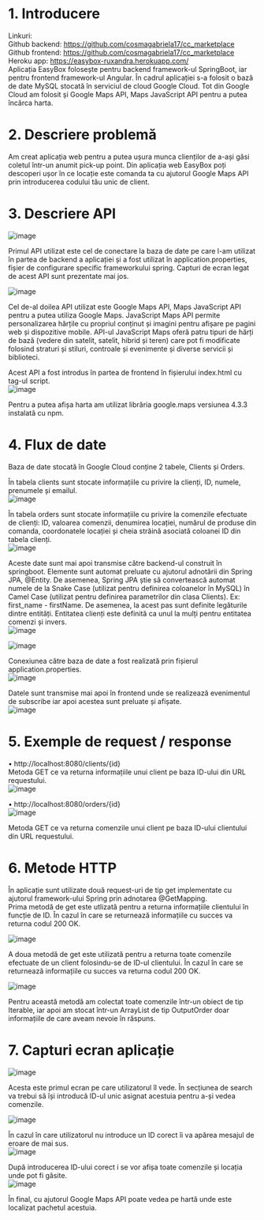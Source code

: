  # 1.	Introducere  <br /> #
	
Linkuri:  <br />
Github backend: https://github.com/cosmagabriela17/cc_marketplace   <br />
Github frontend: https://github.com/cosmagabriela17/cc_marketplace  <br />
Heroku app: https://easybox-ruxandra.herokuapp.com/  <br />
Aplicația EasyBox folosește pentru backend framework-ul SpringBoot, iar pentru frontend framework-ul Angular. În cadrul aplicației s-a folosit o bază de date MySQL stocată în serviciul de cloud Google Cloud. Tot din Google Cloud am folosit și Google Maps API, Maps JavaScript API pentru a putea încărca harta.  <br />
# 2.	Descriere problemă  <br /> #
Am creat aplicația web pentru a putea ușura munca clienților de a-ași găsi coletul într-un anumit pick-up point. Din aplicația web EasyBox poți descoperi ușor în ce locație este comanda ta cu ajutorul Google Maps API prin introducerea codului tău unic de client.  <br />
# 3.	Descriere API  <br /> #
 ![image](https://user-images.githubusercontent.com/56314118/168478771-3941960f-c5e5-4b91-b7ad-f404d32f966e.png)

Primul API utilizat este cel de conectare la baza de date pe care l-am utilizat în partea de backend a aplicației și a fost utilizat în application.properties, fișier de configurare specific frameworkului spring. Capturi de ecran legat de acest API sunt prezentate mai jos.  <br />

 ![image](https://user-images.githubusercontent.com/56314118/168478781-9b1355ef-8e54-4507-b830-86c440955149.png)

Cel de-al doilea API utilizat este Google Maps API, Maps JavaScript API pentru a putea utiliza Google Maps. 
JavaScript Maps API permite personalizarea hărțile cu propriul conținut și imagini pentru afișare pe pagini web și dispozitive mobile. API-ul JavaScript Maps oferă patru tipuri de hărți de bază (vedere din satelit, satelit, hibrid și teren) care pot fi modificate folosind straturi și stiluri, controale și evenimente și diverse servicii și biblioteci.  <br />

Acest API a fost introdus în partea de frontend în fișierului index.html cu tag-ul script.  <br />
 ![image](https://user-images.githubusercontent.com/56314118/168478812-ce9cee7c-1410-4887-8fc7-160274a428b6.png)

Pentru a putea afișa harta am utilizat librăria google.maps versiunea 4.3.3 instalată cu npm. <br />
# 4.	Flux de date  <br /> #

Baza de date stocată în Google Cloud conține 2 tabele, Clients și Orders. <br />

În tabela clients sunt stocate informațiile cu privire la clienți, ID, numele, prenumele și emailul.  <br />
 ![image](https://user-images.githubusercontent.com/56314118/168478819-9b584b24-32c5-4a79-aa22-35808bf4a66a.png)


În tabela orders sunt stocate informațiile cu privire la comenzile efectuate de clienți: ID, valoarea comenzii, denumirea locației, numărul de produse din comanda, coordonatele locației și cheia străină asociată coloanei ID din tabela clienți.  <br />
![image](https://user-images.githubusercontent.com/56314118/168478827-0a8e9409-d808-4257-b1a4-df68dcd69965.png)

 
Aceste date sunt mai apoi transmise către backend-ul construit în springboot. Elemente sunt automat preluate cu ajutorul  adnotării din Spring JPA, @Entity. De asemenea, Spring JPA știe să convertească automat numele de la Snake Case (utilizat pentru definirea coloanelor în MySQL) în Camel Case (utilizat pentru definirea parametrilor din clasa Clients). Ex: first_name - firstName. De asemenea, la acest pas sunt definite legăturile dintre entități. Entitatea clienți este definită ca unul la mulți pentru entitatea comenzi și invers.  <br />
 ![image](https://user-images.githubusercontent.com/56314118/168478836-a461ce74-ae43-4b89-b79c-b5c6f02964af.png)

![image](https://user-images.githubusercontent.com/56314118/168478852-6d003610-7aa0-40c7-9934-5465abfcde40.png)

 
Conexiunea către baza de date a fost realizată prin fișierul application.properties.   <br />
 ![image](https://user-images.githubusercontent.com/56314118/168478857-a0c972f4-507f-476e-8d37-9cfb2d620940.png)


Datele sunt transmise mai apoi în frontend unde se realizează evenimentul de subscribe iar apoi acestea sunt preluate și afișate.  <br />
 ![image](https://user-images.githubusercontent.com/56314118/168478872-12d1010c-b832-45c5-90f2-4dfdf30b0f22.png)

# 5.	Exemple de request / response  <br /> #
•	http://localhost:8080/clients/{id}  <br />
Metoda GET ce va returna informațiile unui client pe baza ID-ului din URL requestului. <br />
 ![image](https://user-images.githubusercontent.com/56314118/168478881-01d6b56f-9342-49d0-9810-d6d5d2ce114e.png)

•	http://localhost:8080/orders/{id} <br />
![image](https://user-images.githubusercontent.com/56314118/168478892-144a30a9-c7be-4bff-93c7-58dae55a3aa6.png)



Metoda GET ce va returna comenzile unui client pe baza ID-ului clientului din URL requestului. <br />
 
# 6.	Metode HTTP  <br /> #
  
În aplicație sunt utilizate două request-uri de tip get implementate cu ajutorul framework-ului Spring prin adnotarea @GetMapping. <br />
Prima metodă de get este utlizată pentru a returna informațiile clientului în funcție de ID. În cazul în care se returnează informațiile cu succes va returna codul 200 OK.  <br />
 
![image](https://user-images.githubusercontent.com/56314118/168478902-68620496-c0c4-42ce-b4ad-6d38118369dd.png)

A doua metodă de get este utilizată pentru a returna toate comenzile efectuate de un client folosindu-se de ID-ul clientului. În cazul în care se returnează informațiile cu succes va returna codul 200 OK.  <br />
 
![image](https://user-images.githubusercontent.com/56314118/168478909-cd47b492-6449-41a0-84bf-e8be01eb4592.png)

Pentru această metodă am colectat toate comenzile într-un obiect de tip Iterable, iar apoi am stocat într-un ArrayList de tip OutputOrder doar informațiile de care aveam nevoie în răspuns.  <br />

# 7. Capturi ecran aplicație  <br /> #

![image](https://user-images.githubusercontent.com/56314118/168478925-8209d092-3740-4996-85f5-3119ae7ad319.png)

Acesta este primul ecran pe care utilizatorul îl vede. În secțiunea de search va trebui să își introducă ID-ul unic asignat acestuia pentru a-și vedea comenzile.  <br />

 ![image](https://user-images.githubusercontent.com/56314118/168478936-b6aeab48-e77e-4002-b036-17b5081e5f20.png)

În cazul în care utilizatorul nu introduce un ID corect îi va apărea mesajul de eroare de mai sus. <br />
 ![image](https://user-images.githubusercontent.com/56314118/168478947-38e0d56f-a368-4737-ad7e-d9c8afcee84f.png)

După introducerea ID-ului corect i se vor afișa toate comenzile și locația unde pot fi găsite.  <br />
 ![image](https://user-images.githubusercontent.com/56314118/168478955-a9a2a82f-3519-4400-8129-0c235958a062.png)

În final, cu ajutorul Google Maps API poate vedea pe hartă unde este localizat pachetul acestuia.  <br />

